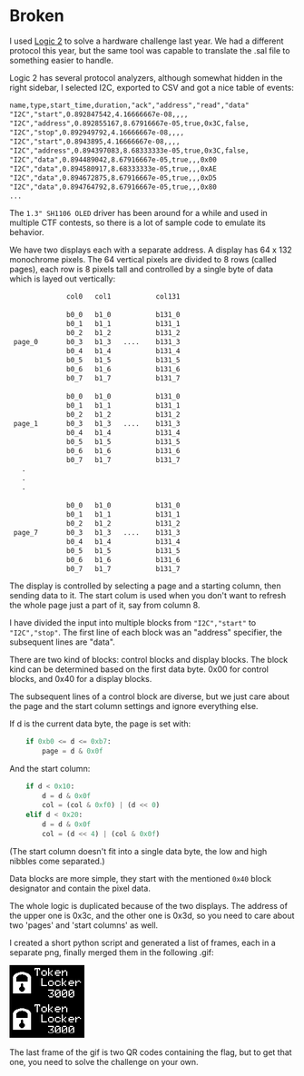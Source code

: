 # Broken

I used [Logic 2](https://www.saleae.com/downloads/) to solve a hardware challenge last year. We had a different protocol this year, but the same tool was capable to translate the .sal file to something easier to handle.

Logic 2 has several protocol analyzers, although somewhat hidden in the right sidebar, I selected I2C, exported to CSV and got a nice table of events:

```
name,type,start_time,duration,"ack","address","read","data"
"I2C","start",0.892847542,4.16666667e-08,,,,
"I2C","address",0.892855167,8.67916667e-05,true,0x3C,false,
"I2C","stop",0.892949792,4.16666667e-08,,,,
"I2C","start",0.8943895,4.16666667e-08,,,,
"I2C","address",0.894397083,8.68333333e-05,true,0x3C,false,
"I2C","data",0.894489042,8.67916667e-05,true,,,0x00
"I2C","data",0.894580917,8.68333333e-05,true,,,0xAE
"I2C","data",0.894672875,8.67916667e-05,true,,,0xD5
"I2C","data",0.894764792,8.67916667e-05,true,,,0x80
...
````

The `1.3" SH1106 OLED` driver has been around for a while and used in multiple CTF contests, so there is a lot of sample code to emulate its behavior.

We have two displays each with a separate address. A display has 64 x 132 monochrome pixels. The 64 vertical pixels are divided to 8 rows (called pages), each row is 8 pixels tall and controlled by a single byte of data which is layed out vertically:

```
              col0   col1           col131

              b0_0   b1_0           b131_0
              b0_1   b1_1           b131_1
              b0_2   b1_2           b131_2
 page_0       b0_3   b1_3   ....    b131_3
              b0_4   b1_4           b131_4
              b0_5   b1_5           b131_5 
              b0_6   b1_6           b131_6 
              b0_7   b1_7           b131_7

              b0_0   b1_0           b131_0
              b0_1   b1_1           b131_1
              b0_2   b1_2           b131_2
 page_1       b0_3   b1_3   ....    b131_3
              b0_4   b1_4           b131_4
              b0_5   b1_5           b131_5 
              b0_6   b1_6           b131_6 
              b0_7   b1_7           b131_7
   .
   .
   .

              b0_0   b1_0           b131_0
              b0_1   b1_1           b131_1
              b0_2   b1_2           b131_2
 page_7       b0_3   b1_3   ....    b131_3
              b0_4   b1_4           b131_4
              b0_5   b1_5           b131_5 
              b0_6   b1_6           b131_6 
              b0_7   b1_7           b131_7
```

The display is controlled by selecting a page and a starting column, then sending data to it.  The start colum is used when you don't want to refresh the whole page just a part of it, say from column 8. 

I have divided the input into multiple blocks from `"I2C","start"` to `"I2C","stop"`. The first line of each block was an "address" specifier, the subsequent lines are "data". 

There are two kind of blocks: control blocks and display blocks. The block kind can be determined based on the first data byte. 0x00 for control blocks, and 0x40 for a display blocks.

The subsequent lines of a control block are diverse, but we just care about the page and the start column settings and ignore everything else.

If d is the current data byte, the page is set with:
``` python
    if 0xb0 <= d <= 0xb7:
        page = d & 0x0f
```

And the start column:
``` python
    if d < 0x10:
        d = d & 0x0f
        col = (col & 0xf0) | (d << 0)
    elif d < 0x20:
        d = d & 0x0f
        col = (d << 4) | (col & 0x0f)
```

(The start column doesn't fit into a single data byte, the low and high nibbles come separated.)

Data blocks are more simple, they start with the mentioned `0x40` block designator and contain the pixel data.

The whole logic is duplicated because of the two displays. The address of the upper one is 0x3c, and the other one is 0x3d, so you need to care about two 'pages' and 'start columns' as well.

I created a short python script and generated a list of frames, each in a separate png, finally merged them in the following .gif:

![](display.gif)

The last frame of the gif is two QR codes containing the flag, but to get that one, you need to solve the challenge on your own.

